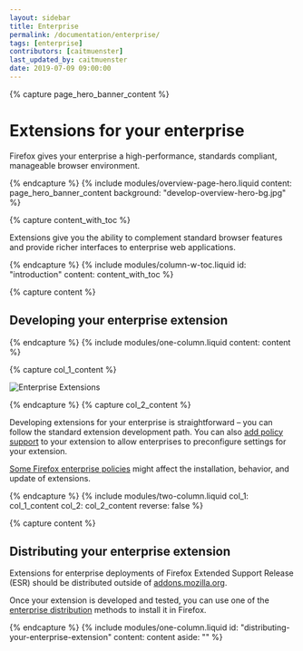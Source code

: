 ```yaml
---
layout: sidebar
title: Enterprise
permalink: /documentation/enterprise/
tags: [enterprise]
contributors: [caitmuenster]
last_updated_by: caitmuenster
date: 2019-07-09 09:00:00
---
```


<!-- Overview Page Hero Banner -->

{% capture page_hero_banner_content %}

# Extensions for your enterprise

Firefox gives your enterprise a high-performance, standards compliant, manageable browser environment.

{% endcapture %}
{% include modules/overview-page-hero.liquid
	content: page_hero_banner_content
	background: "develop-overview-hero-bg.jpg"
%}

<!-- END: Overview Page Hero Banner -->

<!-- Content with Table of Contents Module -->

{% capture content_with_toc %}

Extensions give you the ability to complement standard browser features and provide richer interfaces to enterprise web applications.

{% endcapture %}
{% include modules/column-w-toc.liquid
	id: "introduction"
	content: content_with_toc
%}

<!-- END: Content with Table of Contents -->

<!-- Page section container -->

<section id="developing-your-enterprise-extension" class="page-section-container">

<!-- Single Column Body Module -->

{% capture content %}

## Developing your enterprise extension

{% endcapture %}
{% include modules/one-column.liquid
	content: content
%}

<!-- END: Single Column Body Module -->

<!-- Two Column Body Module -->

{% capture col_1_content %}

![Enterprise Extensions](/assets/img/documentation/develop/EnterpriseExtensions_promo.jpg)

{% endcapture %}
{% capture col_2_content %}

Developing extensions for your enterprise is straightforward – you can follow the standard extension development path. You can also [add policy support](/documentation/enterprise/adding-policy-support-to-your-extension/) to your extension to allow enterprises to preconfigure settings for your extension. 

[Some Firefox enterprise policies](/documentation/enterprise/enterprise-policies-that-impact-extensions/) might affect the installation, behavior, and update of extensions.

{% endcapture %}
{% include modules/two-column.liquid
	col_1: col_1_content
	col_2: col_2_content
	reverse: false
%}

<!-- END: Two Column Body Module -->

</section>

<!-- END: Page section container -->

<!-- Single Column Body Module -->

{% capture content %}

## Distributing your enterprise extension

Extensions for enterprise deployments of Firefox Extended Support Release (ESR) should be distributed outside of [addons.mozilla.org](https://addons.mozilla.org).

Once your extension is developed and tested, you can use one of the [enterprise distribution](/documentation/enterprise/enterprise-distribution/) methods to install it in Firefox.

{% endcapture %}
{% include modules/one-column.liquid
	id: "distributing-your-enterprise-extension"
	content: content
	aside: ""
%}

<!-- END: Single Column Body Module -->
